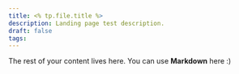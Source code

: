 ```yaml
---
title: <% tp.file.title %>
description: Landing page test description.
draft: false
tags:
---
```

 
The rest of your content lives here. You can use **Markdown** here :)